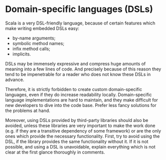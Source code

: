 # Domain-specific languages (DSLs)

Scala is a very DSL-friendly language, because of certain features which make writing embedded DSLs easy:

* by-name arguments;
* symbolic method names;
* infix method calls;
* implicits.

DSLs may be immensely expressive and compress huge amounts of meaning into a few lines of code. And precisely because of this reason they tend to be impenetrable for a reader who does not know these DSLs in advance.

Therefore, it is strictly forbidden to create custom domain-specific languages, even if they do increase readability locally. Domain-specific language implementations are hard to maintain, and they make difficult for new developers to dive into the code base. Prefer less fancy solutions for the problems at hand.

Moreover, using DSLs provided by third-party libraries should also be avoided, unless these libraries are very important to make the work done (e.g. if they are a transitive dependency of some framework) or are the only ones which provide the necessary functionality. First, try to avoid using the DSL, if the library provides the same functionality without it. If it is not possible, and using a DSL is unavoidable, explain everything which is not clear at the first glance thoroughly in comments.
